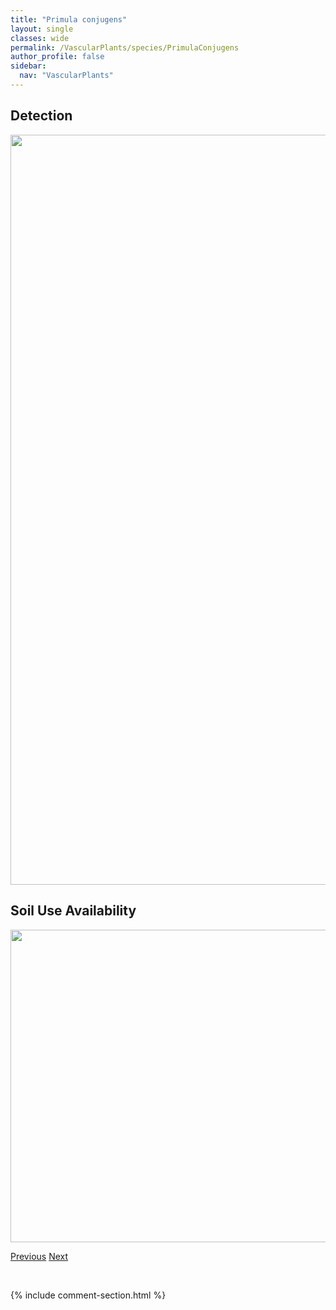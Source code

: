 ```yaml
---
title: "Primula conjugens"
layout: single
classes: wide
permalink: /VascularPlants/species/PrimulaConjugens
author_profile: false
sidebar:
  nav: "VascularPlants"
---
```


<h2>Detection</h2>

<a href="https://drive.google.com/uc?export=view&id=17OSIhPyOY6EeplYwGgehQkqX9IIsPZmI">
<img src="https://drive.google.com/uc?export=view&id=17OSIhPyOY6EeplYwGgehQkqX9IIsPZmI" height = "1200" width = "800">
</a>


<h2>Soil Use Availability</h2>

<a href="https://drive.google.com/uc?export=view&id=1OsYp1VgOtj7MKI37f9iHRNxGtXJqrRhh">
<img src="https://drive.google.com/uc?export=view&id=1OsYp1VgOtj7MKI37f9iHRNxGtXJqrRhh" height = "500" width = "1000">
</a>


<a href="/DevelopmentWebsite/VascularPlants/species/Primula" class="pagination--pager" title="Primula">Previous</a> <a href="/DevelopmentWebsite/VascularPlants/species/PrimulaIncana" class="pagination--pager" title="Primula incana">Next</a>

<p>&nbsp;</p>

{% include comment-section.html %}
